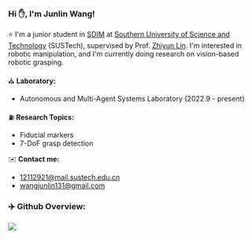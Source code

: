 ### Hi ✋, I'm Junlin Wang! 

⭐ I'm a junior student in [SDIM](https://sdim.sustech.edu.cn/) at [Southern University of Science and Technology](https://www.sustech.edu.cn/en/) (SUSTech), supervised by Prof. [Zhiyun Lin](https://scholar.google.com/citations?user=ic9y2dIAAAAJ&hl=zh-CN&oi=ao). I'm interested in robotic manipulation, and I'm currently doing research on vision-based robotic grasping.

⛪ **Laboratory:**
-  Autonomous and Multi-Agent Systems Laboratory (2022.9 - present)

⛽ **Research Topics:**
- Fiducial markers
- 7-DoF grasp detection

✉️ **Contact me:**
- 12112921@mail.sustech.edu.cn
- wangjunlin131@gmail.com

### ‍✈️ Github Overview:
 
[![](https://github-readme-stats.vercel.app/api/top-langs/?username=HenryWJL&layout=compact)](https://github.com/HenryWJL/github-readme-stats)



